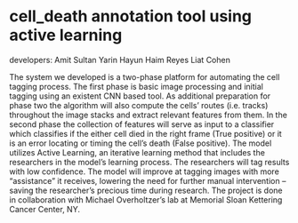 # cell_death annotation tool using active learning

developers:
Amit Sultan
Yarin Hayun
Haim Reyes
Liat Cohen

The system we developed is a two-phase platform for automating the cell tagging process. The first phase is basic image processing and initial tagging using an existent CNN based tool. As additional preparation for phase two the algorithm will also compute the cells’ routes (i.e. tracks) throughout the image stacks and extract relevant features from them. In the second phase the collection of features will serve as input to a classifier which classifies if the either cell died in the right frame (True positive) or it is an error locating or timing the cell’s death (False positive). 
The model utilizes Active Learning, an iterative learning method that includes the researchers in the model’s learning process. The researchers will tag results with low confidence.
The model will improve at tagging images with more “assistance” it receives, lowering the need for further manual intervention – saving the researcher’s precious time during research. The project is done in collaboration with Michael Overholtzer’s lab at Memorial Sloan Kettering Cancer Center, NY.


